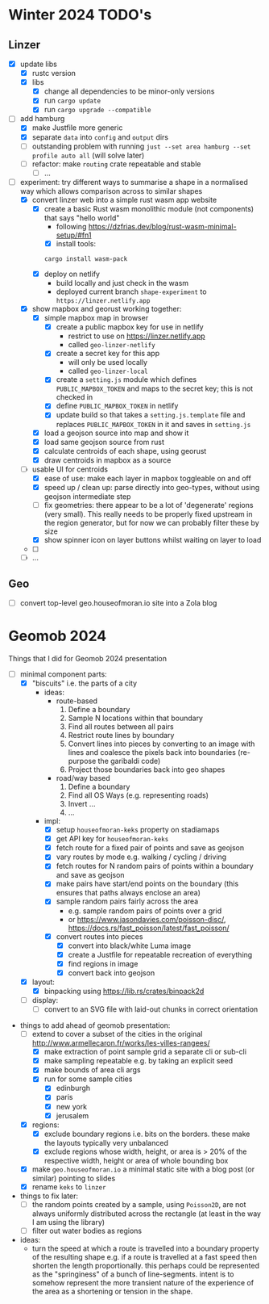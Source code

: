 # Winter 2024 TODO's

## Linzer

* [x] update libs
    * [x] rustc version
    * [x] libs
        * [x] change all dependencies to be minor-only versions
        * [x] run `cargo update`
        * [x] run `cargo upgrade --compatible`
* [ ] add hamburg
    * [x] make Justfile more generic
    * [x] separate `data` into `config` and `output` dirs
    * [ ] outstanding problem with running `just --set area hamburg --set profile auto all` (will solve later)
    * [ ] refactor: make `routing` crate repeatable and stable
        * [ ] ...
* [ ] experiment: try different ways to summarise a shape in a normalised way which allows comparison across to similar shapes
    * [x] convert linzer web into a simple rust wasm app website
        * [x] create a basic Rust wasm monolithic module (not components) that says "hello world"
            - following https://dzfrias.dev/blog/rust-wasm-minimal-setup/#fn1
            * [x] install tools:
            ```
            cargo install wasm-pack
            ```
        * [x] deploy on netlify
            - build locally and just check in the wasm
            - deployed current branch `shape-experiment` to `https://linzer.netlify.app`
    * [x] show mapbox and georust working together:
        * [x] simple mapbox map in browser
            * [x] create a public mapbox key for use in netlify
                - restrict to use on https://linzer.netlify.app
                - called `geo-linzer-netlify`
            * [x] create a secret key for this app
                - will only be used locally
                - called `geo-linzer-local`
            * [x] create a `setting.js` module which defines `PUBLIC_MAPBOX_TOKEN` and maps to the secret key; this is not checked in
            * [x] define `PUBLIC_MAPBOX_TOKEN` in netlify
            * [x] update build so that takes a `setting.js.template` file and replaces `PUBLIC_MAPBOX_TOKEN` in it and saves in `setting.js`
        * [x] load a geojson source into map and show it
        * [x] load same geojson source from rust
        * [x] calculate centroids of each shape, using georust
        * [x] draw centroids in mapbox as a source
    * [ ] usable UI for centroids
        * [x] ease of use: make each layer in mapbox toggleable on and off
        * [x] speed up / clean up: parse directly into geo-types, without using geojson intermediate step
        * [ ] fix geometries: there appear to be a lot of 'degenerate' regions (very small). This really needs to be properly fixed upstream in the region generator, but for now we can probably filter these by size
        * [x] show spinner icon on layer buttons whilst waiting on layer to load
    * [ ]
    * [ ] ...

## Geo

* [ ] convert top-level geo.houseofmoran.io site into a Zola blog
    
# Geomob 2024

Things that I did for Geomob 2024 presentation

- [ ] minimal component parts:
    - [x] "biscuits" i.e. the parts of a city
        - ideas:
            - route-based
                1. Define a boundary
                2. Sample N locations within that boundary
                3. Find all routes between all pairs
                4. Restrict route lines by boundary
                5. Convert lines into pieces by converting to an image with lines and coalesce the pixels back into boundaries (re-purpose the garibaldi code)
                6. Project those boundaries back into geo shapes
            - road/way based
                1. Define a boundary
                2. Find all OS Ways (e.g. representing roads)
                3. Invert ...
                4. ...
        - impl:
            * [x] setup `houseofmoran-keks` property on stadiamaps
            * [x] get API key for `houseofmoran-keks`
            * [x] fetch route for a fixed pair of points and save as geojson
            * [x] vary routes by mode e.g. walking / cycling / driving
            * [x] fetch routes for N random pairs of points within a boundary and save as geojson
            * [x] make pairs have start/end points on the boundary (this ensures that paths always enclose an area)
            * [x] sample random pairs fairly across the area
                - e.g. sample random pairs of points over a grid
                - or https://www.jasondavies.com/poisson-disc/, https://docs.rs/fast_poisson/latest/fast_poisson/
            * [x] convert routes into pieces
                * [x] convert into black/white Luma image
                * [x] create a Justfile for repeatable recreation of everything
                * [x] find regions in image
                * [x] convert back into geojson
    - [x] layout:
        - [x] binpacking using https://lib.rs/crates/binpack2d
    - [ ] display:
        - [ ] convert to an SVG file with laid-out chunks in correct orientation

- things to add ahead of geomob presentation:
    - [ ] extend to cover a subset of the cities in the original http://www.armellecaron.fr/works/les-villes-rangees/
        - [x] make extraction of point sample grid a separate cli or sub-cli
        - [x] make sampling repeatable e.g. by taking an explicit seed
        - [x] make bounds of area cli args
        - [x] run for some sample cities
            - [x] edinburgh
            - [x] paris
            - [x] new york
            - [x] jerusalem
    - [x] regions:
        - [x] exclude boundary regions i.e. bits on the borders. these make the layouts typically very unbalanced
        - [x] exclude regions whose width, height, or area is > 20% of the respective width, height or area of whole bounding box
    - [x] make `geo.houseofmoran.io` a minimal static site with a blog post (or similar) pointing to slides
    - [x] rename `keks` to `linzer`
- things to fix later:
    - [ ] the random points created by a sample, using `Poisson2D`, are not always uniformly distributed across the rectangle (at least in the way I am using the library)
    - [ ] filter out water bodies as regions

- ideas:
    - turn the speed at which a route is travelled into a boundary property of the resulting shape e.g. if a route is travelled at a fast speed then shorten the length proportionally. this perhaps could be represented as the "springiness" of a bunch of line-segments. intent is to somehow represent the more transient nature of the experience of the area as a shortening or tension in the shape.